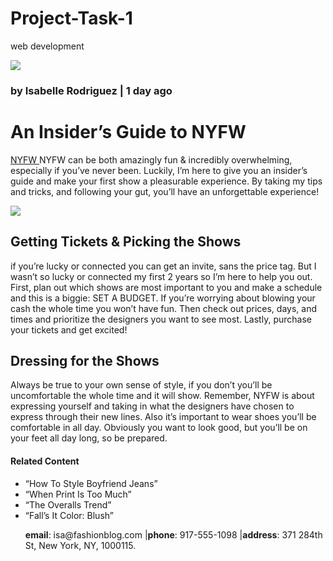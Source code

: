 # Project-Task-1
web development
<!DOCTYPE html>
<html>
<head></head>
<body>
<a href="#contact">
<img src="https://s3.amazonaws.com/codecademy-content/courses/learn-html/elements-and-structure/profile.jpg"></a>
<h3> by Isabelle Rodriguez | 1 day ago </h3>
<title> Everyday with Isa </title>
<h1> An Insider’s Guide to NYFW </h1>
<p> <a href="https://en.wikipedia.org/wiki/New_York_Fashion_Week" target="_blank"> NYFW   </a>    NYFW can be both amazingly fun & incredibly overwhelming, especially if you’ve never been.
 Luckily, I’m here to give you an insider’s guide and make your first show a pleasurable experience.
 By taking my tips and tricks, and following your gut, you’ll have an unforgettable experience! </p>
 <img src="https://s3.amazonaws.com/codecademy-content/courses/learn-html/elements-and-structure/image-one.jpeg">
<h2> Getting Tickets & Picking the Shows </h2>
<p> if you’re lucky or connected you can get an invite, sans the price tag.
 But I wasn’t so lucky or connected my first 2 years so I’m here to help you out.
 First, plan out which shows are most important to you and make a schedule and this is a biggie: SET A BUDGET.
 If you’re worrying about blowing your cash the whole time you won’t have fun.
 Then check out prices, days, and times and prioritize the designers you want to see most. Lastly, purchase your tickets and get excited!
<h2> Dressing for the Shows </h2>
<p> Always be true to your own sense of style, if you don’t you’ll be uncomfortable the whole time and it will show.
 Remember, NYFW is about expressing yourself and taking in what the designers have chosen to express through their new lines.
 Also it’s important to wear shoes you’ll be comfortable in all day.
 Obviously you want to look good, but you’ll be on your feet all day long, so be prepared. </p>
 <h4> Related Content </h4>
 <ul>
     <li> “How To Style Boyfriend Jeans” </li>
	 <li> “When Print Is Too Much” </li>
	 <li> “The Overalls Trend” </li>
	 <li> “Fall’s It Color: Blush” </li>
<div id='contact'><p><strong>email</strong>: isa@fashionblog.com |<strong>phone</strong>: 917-555-1098 |<strong>address</strong>: 371 284th St, New York, NY, 1000115.</p></div>
</body>
</html>
